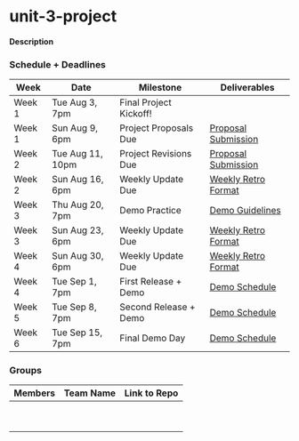 # unit-3-project  

#### Description

### Schedule + Deadlines  
| Week | Date | Milestone | Deliverables | 
|---|---|---|---|
| Week 1 | Tue Aug 3, 7pm | Final Project Kickoff! | |
| Week 1 | Sun Aug 9, 6pm | Project Proposals Due | [Proposal Submission](deliverables/ProposalTemplate.md) |
| Week 2 | Tue Aug 11, 10pm | Project Revisions Due | [Proposal Submission](deliverables/ProposalTemplate.md) |
| Week 2 | Sun Aug 16, 6pm | Weekly Update Due | [Weekly Retro Format](deliverables/WeeklyRetroTemplate.md) |
| Week 3 | Thu Aug 20, 7pm | Demo Practice | [Demo Guidelines]() |
| Week 3 | Sun Aug 23, 6pm | Weekly Update Due | [Weekly Retro Format](deliverables/WeeklyRetroTemplate.md) |
| Week 4 | Sun Aug 30, 6pm | Weekly Update Due | [Weekly Retro Format](deliverables/WeeklyRetroTemplate.md) |
| Week 4 | Tue Sep 1, 7pm | First Release + Demo | [Demo Schedule]() |
| Week 5 | Tue Sep 8, 7pm | Second Release + Demo | [Demo Schedule]() |
| Week 6 | Tue Sep 15, 7pm | Final Demo Day | [Demo Schedule]() |

### Groups  
| Members | Team Name | Link to Repo |  
|---|---|---|
|  |  |  |
|  |  |  |  
|  |  |  |  
|  |  |  |  
|  |  |  |  
|  |  |  |  
|  |  |  |  
|  |  |  |  
|  |  |  |  
